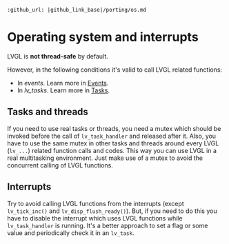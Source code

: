```eval_rst
:github_url: |github_link_base|/porting/os.md
```
# Operating system and interrupts

LVGL is **not thread-safe** by default.

However, in the following conditions it's valid to call LVGL related functions:
- In *events*. Learn more in [Events](/overview/event).
- In *lv_tasks*. Learn more in [Tasks](/overview/task).


## Tasks and threads
If you need to use real tasks or threads, you need a mutex which should be invoked before the call of `lv_task_handler` and released after it.
Also, you have to use the same mutex in other tasks and threads around every LVGL (`lv_...`) related function calls and codes.
This way you can use LVGL in a real multitasking environment. Just make use of a mutex to avoid the concurrent calling of LVGL functions.

## Interrupts
Try to avoid calling LVGL functions from the interrupts (except `lv_tick_inc()` and `lv_disp_flush_ready()`). But, if you need to do this you have to disable the interrupt which uses LVGL functions while `lv_task_handler` is running.
It's a better approach to set a flag or some value and periodically check it in an `lv_task`.
